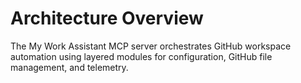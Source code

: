 # Architecture Overview

The My Work Assistant MCP server orchestrates GitHub workspace automation using
layered modules for configuration, GitHub file management, and telemetry.

